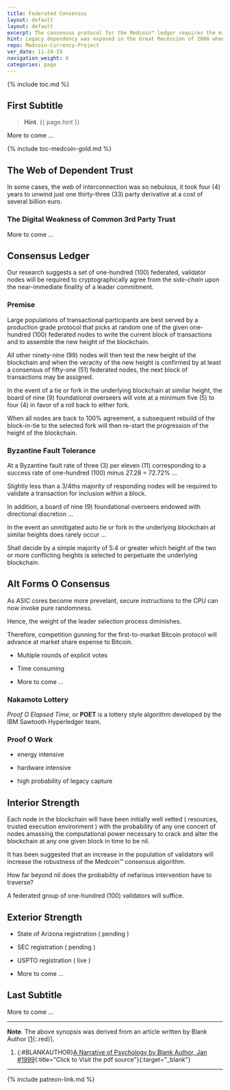 ```yaml
---
title: Federated Consensus
layout: default
layout: default
excerpt: The consensus protocol for the Medcoin™ ledger requires the mitigation of many transactional participants with a high rate of transaction throughput performed speedily ...
hint: Legacy dependency was exposed in the Great Recession of 2008 when counter-party risk escalated post consummation of 3rd party contracts.
repo: Medcoin-Currency-Project
ver_date: 11-24-19
navigation_weight: 8
categories: page
---
```

{% include toc.md %}

## First Subtitle

> **Hint**. {{ page.hint }}

More to come ...

{% include toc-medcoin-gold.md %}

## The Web of Dependent Trust

In some cases, the web of interconnection was so nebulous, it took four (4) years to unwind just one thirty-three (33) party derivative at a cost of several billion euro.

### The Digital Weakness of Common 3rd Party Trust

More to come ...

## Consensus Ledger

Our research suggests a set of one-hundred (100) federated, validator nodes will be required to cryptographically agree from the *side-chain* upon the near-immediate finality of a leader commitment.

### Premise

Large populations of transactional participants are best served by a production grade protocol that picks at random one of the given one-hundred (100) federated nodes to write the current block of transactions and to assemble the new height of the blockchain.

All other ninety-nine (99) nodes will then test the new height of the blockchain and when the veracity of the new height is confirmed by at least a consensus of fifty-one (51) federated nodes, the next block of transactions may be assigned.

In the event of a tie or fork in the underlying blockchain at similar height, the board of nine (9) foundational overseers will vote at a minimum five (5) to four (4) in favor of a roll back to either fork.

When all nodes are back to 100% agreement, a subsequent rebuild of the block-in-tie to the selected fork will then re-start the progression of the height of the blockchain.

### Byzantine Fault Tolerance

At a Byzantine fault rate of three (3) per eleven (11) corresponding to a success rate of one-hundred (100) minus 27.28 = 72.72% ...

Slightly less than a 3/4ths majority of responding nodes will be required to validate a transaction for inclusion within a block.

In addition, a board of nine (9) foundational overseers endowed with directional discretion ...

In the event an unmitigated auto tie or fork in the underlying blockchain at similar heights does rarely occur ...

Shall decide by a simple majority of 5:4 or greater which height of the two or more conflicting heights is selected to perpetuate the underlying blockchain.

## Alt Forms O Consensus

As ASIC cores become more prevelant, secure instructions to the CPU can now invoke pure randomness.

Hence, the weight of the leader selection process diminishes.

Therefore, competition gunning for the first-to-market Bitcoin protocol will advance at market share expense to Bitcoin.

- Multiple rounds of explicit votes

- Time consuming

- More to come ...

### Nakamoto Lottery

*Proof O Elapsed Time*, or **POET** is a lottery style algorithm developed by the IBM Sawtooth Hyperledger team.

### Proof O Work

- energy intensive

- hardware intensive

- high probability of legacy capture

## Interior Strength

Each node in the blockchain will have been initially well vetted ( resources, trusted execution environment ) with the probability of any one concert of nodes amassing the computational power necessary to crack and alter the blockchain at any one given block in time to be nil.

It has been suggested that an increase in the population of validators will increase the robustness of the Medcoin™ consensus algorithm.

How far beyond nil does the probability of nefarious intervention have to traverse?

A federated group of one-hundred (100) validators will suffice.

## Exterior Strength

- State of Arizona registration ( pending )

- SEC registration ( pending )

- USPTO registration ( live )

- More to come ...

## Last Subtitle

More to come ...

***

**Note**. The above synopsis was derived from an article written by Blank Author [[1](#BLANKAUTHOR){:.red}].

1. {:#BLANKAUTHOR}[A Narrative of Psychology by Blank Author, Jan #1999](http://cowles.yale.edu/sites/default/files/files/pub/d20/d2069.pdf){:title="Click to Visit the pdf source"}{:target="_blank"}

***

{% include patreon-link.md %}
